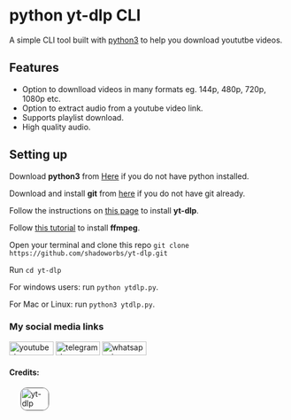 # python yt-dlp CLI
A simple CLI tool built with [python3](https://python.org/download) to help you download yoututbe videos.

## Features
* Option to downlload videos in many formats eg. 144p, 480p, 720p, 1080p etc.
* Option to extract audio from a youtube video link.
* Supports playlist download.
* High quality audio.

## Setting up
Download **python3** from [Here](https://python.org/download) if you do not have python installed.

Download and install **git** from [here](https://git-scm.com/book/en/v2/Getting-Started-Installing-Git) if you do not have git already.

Follow the instructions on [this page](https://github.com/yt-dlp/yt-dlp/wiki/Installation#using-the-release-binary) to install **yt-dlp**.

Follow [this tutorial](https://www.geeksforgeeks.org/how-to-install-ffmpeg-on-windows/) to install **ffmpeg**.

Open your terminal and clone this repo `git clone https://github.com/shadoworbs/yt-dlp.git`

Run `cd yt-dlp`

For windows users: run `python ytdlp.py`.

For Mac or Linux: run `python3 ytdlp.py`.


### My social media links
<!-- Youtube handle -->
<a href='https://www.youtube.com/channel/UCtVgLGT-EfVYmem6XZFCwYw' target='_blank'>
    <img src='https://graph.org/file/771c8e491c0b014d9b3f7.png' style='width: 80px; height: 25px;'  alt='youtube-icon'></a>
<!-- Telegram handle -->
<a href='https://shadoworbs.t.me' target='_blank'>
    <img src='https://graph.org/file/031b309ce5ae5df5242ab.png' style='width: 80px; height: 25px;'  alt='telegram-icon'></a>
<!-- Whatsapp handle -->
<a href='https://wa.me/+233547348131' target='_blank'>
    <img src='https://telegra.ph/file/7f42c07e82fdaae2adc96.png' style='width: 80px; height: 25px;' alt='whatsapp-icon'></a>

#### Credits:

<a href='https://github.com/yt-dlp/yt-dlp' target='_blank'>
<img src='https://telegra.ph/file/c1e23654cc2f42d40a0fd.png' alt='yt-dlp icon' style='width: 50px; height: 40px; border: 0.5px solid grey; border-radius: 12px; margin: 0px 0px 0px 20px;'></a>

